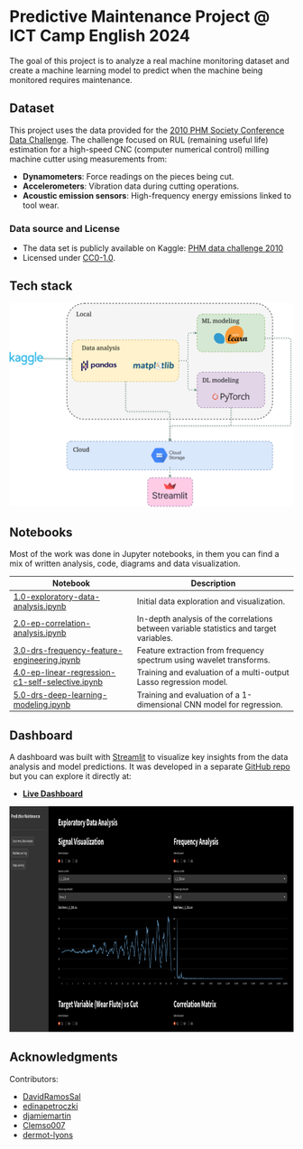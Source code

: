 # Predictive Maintenance Project @ ICT Camp English 2024

The goal of this project is to analyze a real machine monitoring dataset and create a machine learning model to predict when the machine being monitored requires maintenance.

## Dataset

This project uses the data provided for the [2010 PHM Society Conference Data Challenge](https://phmsociety.org/phm_competition/2010-phm-society-conference-data-challenge/). The challenge focused on RUL (remaining useful life) estimation for a high-speed CNC (computer numerical control) milling machine cutter using measurements from:

- **Dynamometers**: Force readings on the pieces being cut.
- **Accelerometers**: Vibration data during cutting operations.
- **Acoustic emission sensors**: High-frequency energy emissions linked to tool wear.

### Data source and License

- The data set is publicly available on Kaggle: [PHM data challenge 2010](https://www.kaggle.com/datasets/rabahba/phm-data-challenge-2010?resource=download)
- Licensed under [CC0-1.0](https://creativecommons.org/publicdomain/zero/1.0/deed.en).

## Tech stack

<p align="center">
  <img src="reports/figures/tech_pipeline.drawio.png?" width="550" title="tech stack">
</p>

## Notebooks

Most of the work was done in Jupyter notebooks, in them you can find a mix of written analysis, code, diagrams and data visualization.

| Notebook                                                                                                       | Description                                                                             |
| -------------------------------------------------------------------------------------------------------------- | --------------------------------------------------------------------------------------- |
| [1.0-exploratory-data-analysis.ipynb](notebooks/1.0-exploratory-data-analysis.ipynb)                           | Initial data exploration and visualization.                                             |
| [2.0-ep-correlation-analysis.ipynb](notebooks/2.0-ep-correlation-analysis.ipynb)                               | In-depth analysis of the correlations between variable statistics and target variables. |
| [3.0-drs-frequency-feature-engineering.ipynb](notebooks/3.0-drs-frequency-feature-engineering.ipynb)           | Feature extraction from frequency spectrum using wavelet transforms.                    |
| [4.0-ep-linear-regression-c1-self-selective.ipynb](notebooks/4.0-ep-linear-regression-c1-self-selective.ipynb) | Training and evaluation of a multi-output Lasso regression model.                       |
| [5.0-drs-deep-learning-modeling.ipynb](notebooks/5.0-drs-deep-learning-modeling.ipynb)                         | Training and evaluation of a 1-dimensional CNN model for regression.                    |

## Dashboard

A dashboard was built with [Streamlit](https://streamlit.io/) to visualize key insights from the data analysis and model predictions. It was developed in a separate [GitHub repo](https://github.com/djamiemartin/Streamlit) but you can explore it directly at:

- **[Live Dashboard](https://predictive-maintenance-ict-camp.streamlit.app/)**

<p align="center">
    <img src="reports/figures/dashboard_screenshot.png" height="400">
</p>

## Acknowledgments

Contributors:

- [DavidRamosSal](https://github.com/DavidRamosSal)
- [edinapetroczki](https://github.com/edinapetroczki)
- [djamiemartin](https://github.com/djamiemartin)
- [Clemso007](https://github.com/Clemso007)
- [dermot-lyons](https://github.com/dermot-lyons)
